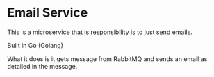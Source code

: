 # Email Service

This is a microservice that is responsibility is to just send emails.

Built in Go (Golang)

What it does is it gets message from RabbitMQ and sends an email as detailed in the message.
